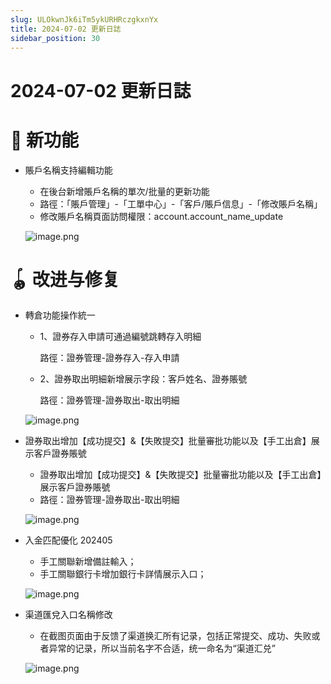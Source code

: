 ```yaml
---
slug: ULOkwnJk6iTm5ykURHRczgkxnYx
title: 2024-07-02 更新日誌
sidebar_position: 30
---
```



# 2024-07-02 更新日誌


# 🎉 新功能

- 賬戶名稱支持編輯功能
    - 在後台新增賬戶名稱的單次/批量的更新功能
    - 路徑：「賬戶管理」-「工單中心」-「客戶/賬戶信息」-「修改賬戶名稱」
    - 修改賬戶名稱頁面訪問權限：account.account_name_update

    ![image.png](/assets/a5e11feee171a7d0979c15fd28b199ca.png)


# 🪀 改进与修复

- 轉倉功能操作統一
    - 1、證券存入申請可通過編號跳轉存入明細

      路徑：證券管理-證券存入-存入申請

    - 2、證券取出明細新增展示字段：客戶姓名、證券賬號

      路徑：證券管理-證券取出-取出明細


    ![image.png](/assets/228baef55e27984817126b62fe08e3e7.png)

- 證券取出增加【成功提交】&【失敗提交】批量審批功能以及【手工出倉】展示客戶證券賬號
    - 證券取出增加【成功提交】&【失敗提交】批量審批功能以及【手工出倉】展示客戶證券賬號
    - 路徑：證券管理-證券取出-取出明細

    ![image.png](/assets/783e0449e77897e961812344dc0c7fcd.png)

- 入金匹配優化 202405
    - 手工關聯新增備註輸入；
    - 手工關聯銀行卡增加銀行卡詳情展示入口；

    ![image.png](/assets/0bc73d065425ee6a284f80d63d5fec80.png)

- 渠道匯兌入口名稱修改
    - 在截图页面由于反馈了渠道换汇所有记录，包括正常提交、成功、失败或者异常的记录，所以当前名字不合适，统一命名为“渠道汇兑”

    ![image.png](/assets/b7acc1e7cc0b4c28ddfcb0a2893fc336.png)


